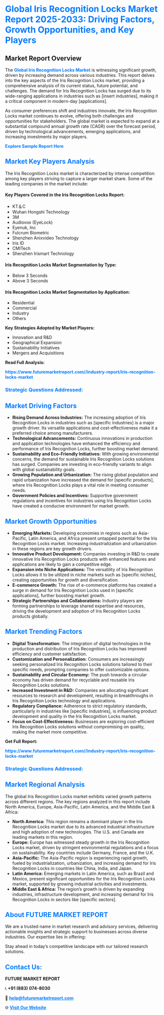<h1 style="color: #007BFF;">Global Iris Recognition Locks Market Report 2025-2033: Driving Factors, Growth Opportunities, and Key Players</h1>

<section id="overview">
<h2>Market Report Overview</h2>
<p>The <a href="https://www.futuremarketreport.com//industry-report/iris-recognition-locks-market" style="color: #007BFF; text-decoration: none;"><strong>Global Iris Recognition Locks Market</strong></a> is witnessing significant growth, driven by increasing demand across various industries. This report delves into the key aspects of the Iris Recognition Locks market, providing a comprehensive analysis of its current status, future potential, and challenges. The demand for Iris Recognition Locks has surged due to its wide-ranging applications in industries such as [insert industries], making it a critical component in modern-day [applications].</p>
<p>As consumer preferences shift and industries innovate, the Iris Recognition Locks market continues to evolve, offering both challenges and opportunities for stakeholders. The global market is expected to expand at a substantial compound annual growth rate (CAGR) over the forecast period, driven by technological advancements, emerging applications, and increasing investments by major players.</p>
</section>

<section id="overview">
<p><a href="https://www.futuremarketreport.com//request-sample/reportId=82051" style="color: #007BFF; text-decoration: none;"><strong>Explore Sample Report Here</strong></a></p>
</section>

<section id="key-players">
<h2 style="color: #007BFF;">Market Key Players Analysis</h2>
<p>The Iris Recognition Locks market is characterized by intense competition among key players striving to capture a larger market share. Some of the leading companies in the market include:</p>
<h4>Key Players Covered in the Iris Recognition Locks Report:</h4>
<ul><li>KT＆C</li><li>Wuhan Hongshi Technology</li><li>3M</li><li>Audiovox (EyeLock)</li><li>Eyenuk, Inc</li><li>Fulcrum Biometric</li><li>Shenzhen Anixvideo Technology</li><li>Iris ID</li><li>CMITech</li><li>Shenzhen Irismart Technology</li></ul>
<h4>Iris Recognition Locks Market Segmentation by Type:</h4>
<ul><li>Below 3 Seconds</li><li>Above 3 Seconds</li></ul>

<h4>Iris Recognition Locks Market Segmentation by Application:</h4>
<ul><li>Residential</li><li>Commercial</li><li>Industry</li><li>Others</li></ul>
<p><strong>Key Strategies Adopted by Market Players:</strong></p>
<ul>
<li>Innovation and R&D</li>
<li>Geographical Expansion</li>
<li>Sustainability Initiatives</li>
<li>Mergers and Acquisitions</li>
</ul>
</section>

<section>
<p><strong>Read Full Analysis: </strong></p><a href="https://www.futuremarketreport.com//industry-report/iris-recognition-locks-market" style="color: #007BFF; text-decoration: none;"><strong>https://www.futuremarketreport.com//industry-report/iris-recognition-locks-market</strong></a>
<h3 style="color: #007BFF;">Strategic Questions Addressed:</h3>
</section>

<section id="driving-factors">
<h2 style="color: #007BFF;">Market Driving Factors</h2>
<ul>
<li><strong>Rising Demand Across Industries:</strong> The increasing adoption of Iris Recognition Locks in industries such as [specific industries] is a major growth driver. Its versatile applications and cost-effectiveness make it a preferred choice among manufacturers.</li>
<li><strong>Technological Advancements:</strong> Continuous innovations in production and application technologies have enhanced the efficiency and performance of Iris Recognition Locks, further boosting market demand.</li>
<li><strong>Sustainability and Eco-Friendly Initiatives:</strong> With growing environmental concerns, the demand for sustainable Iris Recognition Locks solutions has surged. Companies are investing in eco-friendly variants to align with global sustainability goals.</li>
<li><strong>Growing Population and Urbanization:</strong> The rising global population and rapid urbanization have increased the demand for [specific products], where Iris Recognition Locks plays a vital role in meeting consumer needs.</li>
<li><strong>Government Policies and Incentives:</strong> Supportive government regulations and incentives for industries using Iris Recognition Locks have created a conducive environment for market growth.</li>
</ul>
</section>

<section id="growth-opportunities">
<h2 style="color: #007BFF;">Market Growth Opportunities</h2>
<ul>
<li><strong>Emerging Markets:</strong> Developing economies in regions such as Asia-Pacific, Latin America, and Africa present untapped potential for the Iris Recognition Locks market. Increasing industrialization and urbanization in these regions are key growth drivers.</li>
<li><strong>Innovative Product Development:</strong> Companies investing in R&D to create innovative Iris Recognition Locks products with enhanced features and applications are likely to gain a competitive edge.</li>
<li><strong>Expansion into Niche Applications:</strong> The versatility of Iris Recognition Locks allows it to be utilized in niche markets such as [specific niches], creating opportunities for growth and diversification.</li>
<li><strong>E-commerce Growth:</strong> The rise of e-commerce platforms has created a surge in demand for Iris Recognition Locks used in [specific applications], further boosting market growth.</li>
<li><strong>Strategic Partnerships and Collaborations:</strong> Industry players are forming partnerships to leverage shared expertise and resources, driving the development and adoption of Iris Recognition Locks products globally.</li>
</ul>
</section>

<section id="trending-factors">
<h2 style="color: #007BFF;">Market Trending Factors</h2>
<ul>
<li><strong>Digital Transformation:</strong> The integration of digital technologies in the production and distribution of Iris Recognition Locks has improved efficiency and customer satisfaction.</li>
<li><strong>Customization and Personalization:</strong> Consumers are increasingly seeking personalized Iris Recognition Locks solutions tailored to their specific needs, prompting companies to offer customizable options.</li>
<li><strong>Sustainability and Circular Economy:</strong> The push towards a circular economy has driven demand for recyclable and reusable Iris Recognition Locks solutions.</li>
<li><strong>Increased Investment in R&D:</strong> Companies are allocating significant resources to research and development, resulting in breakthroughs in Iris Recognition Locks technology and applications.</li>
<li><strong>Regulatory Compliance:</strong> Adherence to strict regulatory standards, particularly in industries like [specific industries], is influencing product development and quality in the Iris Recognition Locks market.</li>
<li><strong>Focus on Cost-Effectiveness:</strong> Businesses are exploring cost-efficient Iris Recognition Locks solutions without compromising on quality, making the market more competitive.</li>
</ul>
</section>

<section>
<p><strong>Get Full Report: </strong></p><a href="https://www.futuremarketreport.com//industry-report/iris-recognition-locks-market" style="color: #007BFF; text-decoration: none;"><strong>https://www.futuremarketreport.com//industry-report/iris-recognition-locks-market</strong></a>
<h3 style="color: #007BFF;">Strategic Questions Addressed:</h3>
</section>


<section id="regional-analysis">
<h2 style="color: #007BFF;">Market Regional Analysis</h2>
<p>The global Iris Recognition Locks market exhibits varied growth patterns across different regions. The key regions analyzed in this report include North America, Europe, Asia-Pacific, Latin America, and the Middle East & Africa:</p>
<ul>
<li><strong>North America:</strong> This region remains a dominant player in the Iris Recognition Locks market due to its advanced industrial infrastructure and high adoption of new technologies. The U.S. and Canada are leading markets in this region.</li>
<li><strong>Europe:</strong> Europe has witnessed steady growth in the Iris Recognition Locks market, driven by stringent environmental regulations and a focus on sustainability. Key countries include Germany, France, and the U.K.</li>
<li><strong>Asia-Pacific:</strong> The Asia-Pacific region is experiencing rapid growth, fueled by industrialization, urbanization, and increasing demand for Iris Recognition Locks in countries like China, India, and Japan.</li>
<li><strong>Latin America:</strong> Emerging markets in Latin America, such as Brazil and Mexico, present significant opportunities for the Iris Recognition Locks market, supported by growing industrial activities and investments.</li>
<li><strong>Middle East & Africa:</strong> The region’s growth is driven by expanding industries, infrastructure development, and increasing demand for Iris Recognition Locks in sectors like [specific sectors].</li>
</ul>
</section>

<footer>
<h2 style="color: #007BFF;">About FUTURE MARKET REPORT</h2>
<p>We are a trusted name in market research and advisory services, delivering actionable insights and strategic support to businesses across diverse industries. Our expertise lies in offering:</p>

<p>Stay ahead in today’s competitive landscape with our tailored research solutions.</p>

<h2 style="color: #007BFF;">Contact Us:</h2>
<p><strong>FUTURE MARKET REPORT</strong></p>
<p>📞 <strong>+91 (883) 074-8030</strong></p>
<p>📧 <strong><a href="mailto:help@futuremarketreport.com" style="color: #007BFF;">help@futuremarketreport.com</a></strong></p>
<p>🌐 <strong><a href="https://www.futuremarketreport.com/" style="color: #007BFF;">Visit Our Website</a></strong></p>
</footer>